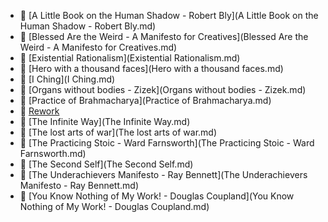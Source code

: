 * 📄 [A Little Book on the Human Shadow - Robert Bly](A Little Book on the Human Shadow - Robert Bly.md)
* 📄 [Blessed Are the Weird - A Manifesto for Creatives](Blessed Are the Weird - A Manifesto for Creatives.md)
* 📄 [Existential Rationalism](Existential Rationalism.md)
* 📄 [Hero with a thousand faces](Hero with a thousand faces.md)
* 📄 [I Ching](I Ching.md)
* 📄 [Organs without bodies - Zizek](Organs without bodies - Zizek.md)
* 📄 [Practice of Brahmacharya](Practice of Brahmacharya.md)
* 📄 [Rework](Rework.md)
* 📄 [The Infinite Way](The Infinite Way.md)
* 📄 [The lost arts of war](The lost arts of war.md)
* 📄 [The Practicing Stoic - Ward Farnsworth](The Practicing Stoic - Ward Farnsworth.md)
* 📄 [The Second Self](The Second Self.md)
* 📄 [The Underachievers Manifesto - Ray Bennett](The Underachievers Manifesto - Ray Bennett.md)
* 📄 [You Know Nothing of My Work! - Douglas Coupland](You Know Nothing of My Work! - Douglas Coupland.md)
